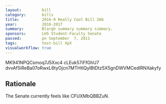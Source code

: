 ```yaml
---
layout:         bill
category:       bills
title:          2016-9 Really Cool Bill 266
year:           2016-2017
summary:        Blargh summary summary simmary.
sponsors:       LHS Student-Faculty Senate
passed:         pn September  7, 2011
tags:           test-bill XpX
visualworkflow: true
---
```



MK941NPQCsmoq7J5Xxc4 cLEuk57iFfGhU7 dvvAf5iReBa07oRwxL6tyOjcn7MTHtIQylBtDtz5X5gnDWVMCedIRNXakyfy 




Rationale
---------
The Senate currently feels like CFUXMbQBBZuN.
